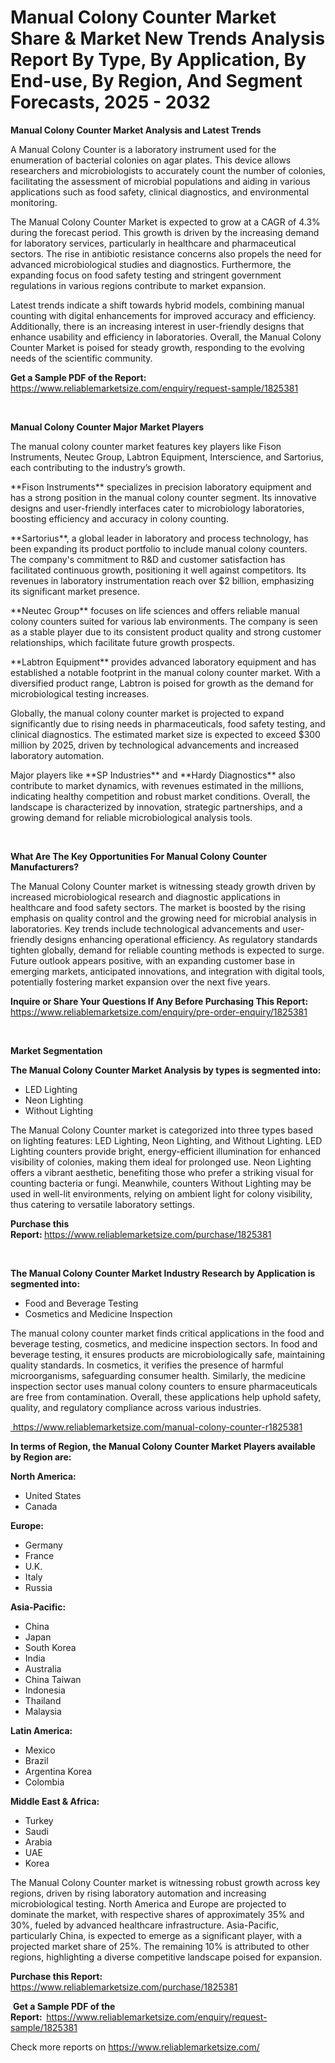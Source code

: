 <p><h1>Manual Colony Counter Market Share & Market New Trends Analysis Report By Type, By Application, By End-use, By Region, And Segment Forecasts, 2025 - 2032</h1></p><p><strong>Manual Colony Counter Market Analysis and Latest Trends</strong></p>
<p><p>A Manual Colony Counter is a laboratory instrument used for the enumeration of bacterial colonies on agar plates. This device allows researchers and microbiologists to accurately count the number of colonies, facilitating the assessment of microbial populations and aiding in various applications such as food safety, clinical diagnostics, and environmental monitoring.</p><p>The Manual Colony Counter Market is expected to grow at a CAGR of 4.3% during the forecast period. This growth is driven by the increasing demand for laboratory services, particularly in healthcare and pharmaceutical sectors. The rise in antibiotic resistance concerns also propels the need for advanced microbiological studies and diagnostics. Furthermore, the expanding focus on food safety testing and stringent government regulations in various regions contribute to market expansion.</p><p>Latest trends indicate a shift towards hybrid models, combining manual counting with digital enhancements for improved accuracy and efficiency. Additionally, there is an increasing interest in user-friendly designs that enhance usability and efficiency in laboratories. Overall, the Manual Colony Counter Market is poised for steady growth, responding to the evolving needs of the scientific community.</p></p>
<p><strong>Get a Sample PDF of the Report:&nbsp;</strong> <a href="https://www.reliablemarketsize.com/enquiry/request-sample/1825381?utm_campaign=2297&utm_medium=2&utm_source=Github&utm_content=ia&utm_term=18022025&utm_id=manual-colony-counter">https://www.reliablemarketsize.com/enquiry/request-sample/1825381</a></p>
<p>&nbsp;</p>
<p><strong>Manual Colony Counter Major Market Players</strong></p>
<p><p>The manual colony counter market features key players like Fison Instruments, Neutec Group, Labtron Equipment, Interscience, and Sartorius, each contributing to the industry’s growth.</p><p>**Fison Instruments** specializes in precision laboratory equipment and has a strong position in the manual colony counter segment. Its innovative designs and user-friendly interfaces cater to microbiology laboratories, boosting efficiency and accuracy in colony counting.</p><p>**Sartorius**, a global leader in laboratory and process technology, has been expanding its product portfolio to include manual colony counters. The company's commitment to R&D and customer satisfaction has facilitated continuous growth, positioning it well against competitors. Its revenues in laboratory instrumentation reach over $2 billion, emphasizing its significant market presence.</p><p>**Neutec Group** focuses on life sciences and offers reliable manual colony counters suited for various lab environments. The company is seen as a stable player due to its consistent product quality and strong customer relationships, which facilitate future growth prospects.</p><p>**Labtron Equipment** provides advanced laboratory equipment and has established a notable footprint in the manual colony counter market. With a diversified product range, Labtron is poised for growth as the demand for microbiological testing increases.</p><p>Globally, the manual colony counter market is projected to expand significantly due to rising needs in pharmaceuticals, food safety testing, and clinical diagnostics. The estimated market size is expected to exceed $300 million by 2025, driven by technological advancements and increased laboratory automation.</p><p>Major players like **SP Industries** and **Hardy Diagnostics** also contribute to market dynamics, with revenues estimated in the millions, indicating healthy competition and robust market conditions. Overall, the landscape is characterized by innovation, strategic partnerships, and a growing demand for reliable microbiological analysis tools.</p></p>
<p>&nbsp;</p>
<p><strong>What Are The Key Opportunities For Manual Colony Counter Manufacturers?</strong></p>
<p><p>The Manual Colony Counter market is witnessing steady growth driven by increased microbiological research and diagnostic applications in healthcare and food safety sectors. The market is boosted by the rising emphasis on quality control and the growing need for microbial analysis in laboratories. Key trends include technological advancements and user-friendly designs enhancing operational efficiency. As regulatory standards tighten globally, demand for reliable counting methods is expected to surge. Future outlook appears positive, with an expanding customer base in emerging markets, anticipated innovations, and integration with digital tools, potentially fostering market expansion over the next five years.</p></p>
<p><strong>Inquire or Share Your Questions If Any Before Purchasing This Report:</strong> <a href="https://www.reliablemarketsize.com/enquiry/pre-order-enquiry/1825381?utm_campaign=2297&utm_medium=2&utm_source=Github&utm_content=ia&utm_term=18022025&utm_id=manual-colony-counter">https://www.reliablemarketsize.com/enquiry/pre-order-enquiry/1825381</a></p>
<p>&nbsp;</p>
<p><strong>Market Segmentation</strong></p>
<p><strong>The Manual Colony Counter Market Analysis by types is segmented into:</strong></p>
<p><ul><li>LED Lighting</li><li>Neon Lighting</li><li>Without Lighting</li></ul></p>
<p><p>The Manual Colony Counter market is categorized into three types based on lighting features: LED Lighting, Neon Lighting, and Without Lighting. LED Lighting counters provide bright, energy-efficient illumination for enhanced visibility of colonies, making them ideal for prolonged use. Neon Lighting offers a vibrant aesthetic, benefiting those who prefer a striking visual for counting bacteria or fungi. Meanwhile, counters Without Lighting may be used in well-lit environments, relying on ambient light for colony visibility, thus catering to versatile laboratory settings.</p></p>
<p><strong>Purchase this Report:&nbsp;</strong><a href="https://www.reliablemarketsize.com/purchase/1825381?utm_campaign=2297&utm_medium=2&utm_source=Github&utm_content=ia&utm_term=18022025&utm_id=manual-colony-counter">https://www.reliablemarketsize.com/purchase/1825381</a></p>
<p>&nbsp;</p>
<p><strong>The Manual Colony Counter Market Industry Research by Application is segmented into:</strong></p>
<p><ul><li>Food and Beverage Testing</li><li>Cosmetics and Medicine Inspection</li></ul></p>
<p><p>The manual colony counter market finds critical applications in the food and beverage testing, cosmetics, and medicine inspection sectors. In food and beverage testing, it ensures products are microbiologically safe, maintaining quality standards. In cosmetics, it verifies the presence of harmful microorganisms, safeguarding consumer health. Similarly, the medicine inspection sector uses manual colony counters to ensure pharmaceuticals are free from contamination. Overall, these applications help uphold safety, quality, and regulatory compliance across various industries.</p></p>
<p><a href="https://www.reliablemarketsize.com/manual-colony-counter-r1825381?utm_campaign=2297&utm_medium=2&utm_source=Github&utm_content=ia&utm_term=18022025&utm_id=manual-colony-counter">&nbsp;https://www.reliablemarketsize.com/manual-colony-counter-r1825381</a></p>
<p><strong>In terms of Region, the Manual Colony Counter Market Players available by Region are:</strong></p>
<p>
    <p> <strong> North America: </strong>
        <ul>
            <li>United States</li>
            <li>Canada</li>
        </ul>
        </p> 
    <p> <strong> Europe: </strong>
        <ul>
            <li>Germany</li>
            <li>France</li>
            <li>U.K.</li>
            <li>Italy</li>
            <li>Russia</li>
        </ul>
        </p> 
    <p> <strong> Asia-Pacific: </strong>
        <ul>
            <li>China</li>
            <li>Japan</li>
            <li>South Korea</li>
            <li>India</li>
            <li>Australia</li>
            <li>China Taiwan</li>
            <li>Indonesia</li>
            <li>Thailand</li>
            <li>Malaysia</li>
        </ul>
        </p> 
    <p> <strong> Latin America: </strong>
        <ul>
            <li>Mexico</li>
            <li>Brazil</li>
            <li>Argentina Korea</li>
            <li>Colombia</li>
        </ul>
        </p> 
    <p> <strong> Middle East & Africa: </strong>
        <ul>
            <li>Turkey</li>
            <li>Saudi</li>
            <li>Arabia</li>
            <li>UAE</li>
            <li>Korea</li>
        </ul>
    </p>
    </p>
<p><p>The Manual Colony Counter market is witnessing robust growth across key regions, driven by rising laboratory automation and increasing microbiological testing. North America and Europe are projected to dominate the market, with respective shares of approximately 35% and 30%, fueled by advanced healthcare infrastructure. Asia-Pacific, particularly China, is expected to emerge as a significant player, with a projected market share of 25%. The remaining 10% is attributed to other regions, highlighting a diverse competitive landscape poised for expansion.</p></p>
<p><strong>Purchase this Report: </strong><a href="https://www.reliablemarketsize.com/purchase/1825381?utm_campaign=2297&utm_medium=2&utm_source=Github&utm_content=ia&utm_term=18022025&utm_id=manual-colony-counter">https://www.reliablemarketsize.com/purchase/1825381</a></p>
<p>&nbsp;<strong>Get a Sample PDF of the Report:&nbsp;&nbsp;</strong><a href="https://www.reliablemarketsize.com/enquiry/request-sample/1825381?utm_campaign=2297&utm_medium=2&utm_source=Github&utm_content=ia&utm_term=18022025&utm_id=manual-colony-counter">https://www.reliablemarketsize.com/enquiry/request-sample/1825381</a></p>
<p><strong></strong></p>
<p>Check more reports on <a href="https://www.reliablemarketsize.com/?utm_campaign=2297&utm_medium=2&utm_source=Github&utm_content=ia&utm_term=18022025&utm_id=manual-colony-counter">https://www.reliablemarketsize.com/</a></p>
